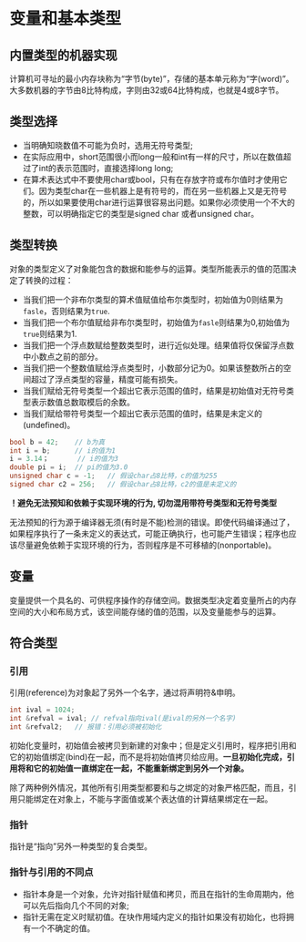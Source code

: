 # 变量和基本类型

## 内置类型的机器实现

计算机可寻址的最小内存块称为“字节(byte)”，存储的基本单元称为“字(word)”。大多数机器的字节由8比特构成，字则由32或64比特构成，也就是4或8字节。

## 类型选择

- 当明确知晓数值不可能为负时，选用无符号类型;
- 在实际应用中，short范围很小而long一般和int有一样的尺寸，所以在数值超过了int的表示范围时，直接选择long long;
- 在算术表达式中不要使用char或bool，只有在存放字符或布尔值时才使用它们。因为类型char在一些机器上是有符号的，而在另一些机器上又是无符号的，所以如果要使用char进行运算很容易出问题。如果你必须使用一个不大的整数，可以明确指定它的类型是signed char 或者unsigned char。

## 类型转换

对象的类型定义了对象能包含的数据和能参与的运算。类型所能表示的值的范围决定了转换的过程：

- 当我们把一个非布尔类型的算术值赋值给布尔类型时，初始值为0则结果为`fasle`，否则结果为`true`.
- 当我们把一个布尔值赋给非布尔类型时，初始值为`fasle`则结果为0,初始值为`true`则结果为1.
- 当我们把一个浮点数赋给整数类型时，进行近似处理。结果值将仅保留浮点数中小数点之前的部分。
- 当我们把一个整数值赋给浮点类型时，小数部分记为0。如果该整数所占的空间超过了浮点类型的容量，精度可能有损失。
- 当我们赋给无符号类型一个超出它表示范围的值时，结果是初始值对无符号类型表示数值总数取模后的余数。
- 当我们赋给带符号类型一个超出它表示范围的值时，结果是未定义的(undefined)。

```c++
bool b = 42;	// b为真
int i = b;		// i的值为1
i = 3.14；		// i的值为3
double pi = i;	// pi的值为3.0
unsigned char c = -1;	// 假设char占8比特，c的值为255
signed char c2 = 256;	// 假设char占8比特，c2的值是未定义的
```



**！避免无法预知和依赖于实现环境的行为, 切勿混用带符号类型和无符号类型**

无法预知的行为源于编译器无须(有时是不能)检测的错误。即使代码编译通过了，如果程序执行了一条未定义的表达式，可能正确执行，也可能产生错误；程序也应该尽量避免依赖于实现环境的行为，否则程序是不可移植的(nonportable)。

## 变量

变量提供一个具名的、可供程序操作的存储空间。数据类型决定着变量所占的内存空间的大小和布局方式，该空间能存储的值的范围，以及变量能参与的运算。

## 符合类型

### 引用

引用(reference)为对象起了另外一个名字，通过将声明符&申明。

```c++
int ival = 1024;
int &refval = ival;	// refval指向ival(是ival的另外一个名字)
int &refval2;	// 报错：引用必须被初始化
```

初始化变量时，初始值会被拷贝到新建的对象中；但是定义引用时，程序把引用和它的初始值绑定(bind)在一起，而不是将初始值拷贝给应用。**一旦初始化完成，引用将和它的初始值一直绑定在一起，不能重新绑定到另外一个对象。**

除了两种例外情况，其他所有引用类型都要和与之绑定的对象严格匹配，而且，引用只能绑定在对象上，不能与字面值或某个表达值的计算结果绑定在一起。

### 指针

指针是“指向”另外一种类型的复合类型。

### 指针与引用的不同点

- 指针本身是一个对象，允许对指针赋值和拷贝，而且在指针的生命周期内，他可以先后指向几个不同的对象;
- 指针无需在定义时赋初值。在块作用域内定义的指针如果没有初始化，也将拥有一个不确定的值。



